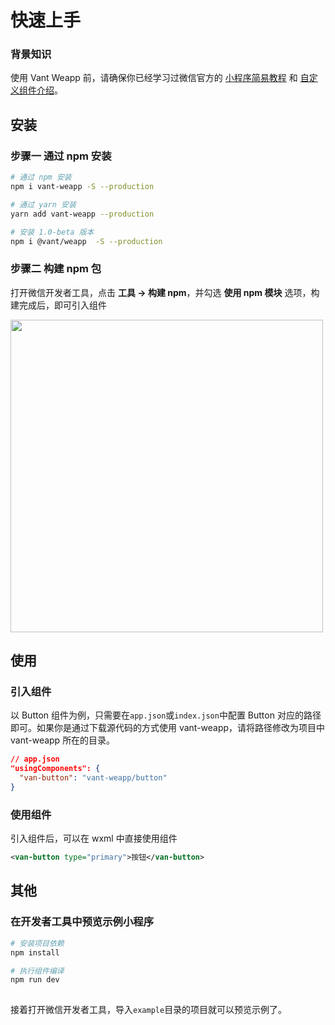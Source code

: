 # 快速上手

### 背景知识

使用 Vant Weapp 前，请确保你已经学习过微信官方的 [小程序简易教程](https://mp.weixin.qq.com/debug/wxadoc/dev/) 和 [自定义组件介绍](https://developers.weixin.qq.com/miniprogram/dev/framework/custom-component/)。

## 安装

### 步骤一 通过 npm 安装

```bash
# 通过 npm 安装
npm i vant-weapp -S --production

# 通过 yarn 安装
yarn add vant-weapp --production

# 安装 1.0-beta 版本
npm i @vant/weapp  -S --production
```

### 步骤二 构建 npm 包

打开微信开发者工具，点击 **工具 -> 构建 npm**，并勾选 **使用 npm 模块** 选项，构建完成后，即可引入组件

<img style="width: 500px;" src="https://img.yzcdn.cn/public_files/2019/08/15/fa0549210055976cb63798503611ce3d.png" />

## 使用

### 引入组件

以 Button 组件为例，只需要在`app.json`或`index.json`中配置 Button 对应的路径即可。如果你是通过下载源代码的方式使用 vant-weapp，请将路径修改为项目中 vant-weapp 所在的目录。

```json
// app.json
"usingComponents": {
  "van-button": "vant-weapp/button"
}
```

### 使用组件

引入组件后，可以在 wxml 中直接使用组件

```xml
<van-button type="primary">按钮</van-button>
```

## 其他

### 在开发者工具中预览示例小程序

```bash
# 安装项目依赖
npm install

# 执行组件编译
npm run dev
  
```

接着打开微信开发者工具，导入`example`目录的项目就可以预览示例了。
